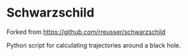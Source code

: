 Schwarzschild
=============

Forked from https://github.com/rreusser/schwarzschild

Python script for calculating trajectories around a black hole.
